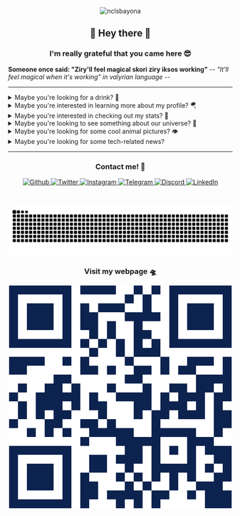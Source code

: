 <p align="center">

  <img src="https://socialify.git.ci/nclsbayona/nclsbayona/image?description=1&descriptionEditable=Come%20check%20my%20profile!&font=Bitter&pattern=Signal&theme=Dark" alt="nclsbayona" width="640" height="320" />

</p>

<h2 align="center">👋 Hey there 👋</h2>

<h3 align="center">I'm really grateful that you came here 😎</h3>

<!--p  align="center">
<img src="logo.png" alt="Logo" width="480">
</p-->



<p align="center">

  <strong align="center">Someone once said: &quot;Ziry'll feel magical skori ziry iksos working&quot;</strong>
  <i>-- &quot;It'll feel magical when it's working&quot; in valyrian language --</i>

</p>

----

<details>
<summary>Maybe you're looking for a drink? 🍹</summary>
<br />
<h4 align="center">Big Red</h4>
<p align="center">

<img src="https://www.thecocktaildb.com/images/media/drink/yqwuwu1441248116.jpg" alt="Drink image" />

</p>
 
<h5 align="center">Alcoholic - Shot</h5>

<h5 align="center">Neccesary ingredients</h5>
<table align="center">
<tr>
<td>
<table frame="box" rules="cols">
    <thead>
        <tr>
            <th style="padding-left: 1em; padding-right: 1em; text-align: center">Ingredient</th>
            <th style="padding-left: 1em; padding-right: 1em; text-align: center">Measure</th>
        </tr>
    </thead>
    <tbody>
        <tr>
            <td style="padding-left: 1em; padding-right: 1em; text-align: center; vertical-align: top">Irish cream</td>
            <td style="padding-left: 1em; padding-right: 1em; text-align: center; vertical-align: top">1/2 oz </td>
        </tr>
        <tr>
            <td style="padding-left: 1em; padding-right: 1em; text-align: center; vertical-align: top">Goldschlager</td>
            <td style="padding-left: 1em; padding-right: 1em; text-align: center; vertical-align: top">1/2 oz </td>
        </tr>
    </tbody>
</table>
</td>
</tr>
</table>



<p align="center">
Pour ingredients into 1 ounce shot glass
</p>

----

</details>

<details>
<summary>Maybe you're interested in learning more about my profile? 🪂</summary>
<br />
<h5 align="center">👀 Visitor count</h5>
<p align="center">

<img src="https://profile-counter.glitch.me/nclsbayona/count.svg"/>

</p>
<p align="center">

<img src="https://img.shields.io/github/followers/nclsbayona?color=003153&logo=github&style=for-the-badge"/>
<img src="https://img.shields.io/github/last-commit/nclsbayona/nclsbayona?color=003153&logo=github&style=for-the-badge&label=Latest%20Profile%20Commit">

</p>
<p align="center">

<img src="https://github-profile-trophy.vercel.app/?username=nclsbayona&theme=dracula&no-frame=false&margin-w=5&margin-h=5&no-bg=true&column=4">

</p>

----

</details>
<details>
<summary>Maybe you're interested in checking out my stats? 🐣</summary>
<br />
<h4 align="center">General GitHub Stats 🌀</h4>

<p align="center">

<!--h5>😃 General Overview</h5-->
<img src="https://github-readme-stats.vercel.app/api?username=nclsbayona&show_icons=true&count_private=true&include_all_commits=true&locale=en&theme=tokyonight" width="260">

<!--h5>Life-Time Stats Overview 😃</h5-->
<img src="https://github-readme-streak-stats.herokuapp.com/?user=nclsbayona&theme=algolia" width="260">

</p>

<br />

<h4 align="center">🤖 Programming Languages Stats</h4>

<p align="center">

<!--h5>Most Used Languages Stats 💾</h5-->
<img src="https://github-readme-stats.vercel.app/api/top-langs/?username=nclsbayona&show_icons=true&locale=en&langs_count=5&theme=tokyonight">

</p>

<br />

<h4 align="center">⌚General Weekly-Stats</h4>
<table align="center">
<tr>
<td>
<table frame="box" rules="cols">
    <thead>
        <tr>
            <th style="padding-left: 1em; padding-right: 1em; text-align: center">Language name</th>
            <th style="padding-left: 1em; padding-right: 1em; text-align: center">Time spent</th>
        </tr>
    </thead>
    <tbody>
        <tr>
            <td style="padding-left: 1em; padding-right: 1em; text-align: center; vertical-align: top">Java</td>
            <td style="padding-left: 1em; padding-right: 1em; text-align: center; vertical-align: top">2 hours and 20 minutes</td>
        </tr>
        <tr>
            <td style="padding-left: 1em; padding-right: 1em; text-align: center; vertical-align: top">YAML</td>
            <td style="padding-left: 1em; padding-right: 1em; text-align: center; vertical-align: top">0 hours and 11 minutes</td>
        </tr>
        <tr>
            <td style="padding-left: 1em; padding-right: 1em; text-align: center; vertical-align: top">XML</td>
            <td style="padding-left: 1em; padding-right: 1em; text-align: center; vertical-align: top">0 hours and 1 minutes</td>
        </tr>
        <tr>
            <td style="padding-left: 1em; padding-right: 1em; text-align: center; vertical-align: top">Other</td>
            <td style="padding-left: 1em; padding-right: 1em; text-align: center; vertical-align: top">0 hours and 0 minutes</td>
        </tr>
    </tbody>
</table>
</td>
<td>
<table frame="box" rules="cols">
    <thead>
        <tr>
            <th style="padding-left: 1em; padding-right: 1em; text-align: center">OS name</th>
            <th style="padding-left: 1em; padding-right: 1em; text-align: center">Time spent</th>
        </tr>
    </thead>
    <tbody>
        <tr>
            <td style="padding-left: 1em; padding-right: 1em; text-align: center; vertical-align: top">Windows</td>
            <td style="padding-left: 1em; padding-right: 1em; text-align: center; vertical-align: top">2 hours and 33 minutes</td>
        </tr>
    </tbody>
</table>
</td>
</tr>
</table>

----
</details>

<details>
<summary>Maybe you're looking to see something about our universe? 🔭</summary>

<br />
<h4 align="center">NGC 1097: Spiral Galaxy with Supernova - ©️ NASA @ 2023-10-11</h4>
<p align="center">

<img src="https://apod.nasa.gov/apod/image/2310/Ngc1097wSn_Miller_1008.gif" alt="NGC 1097: Spiral Galaxy with Supernova image" />

</p>
 
<h5 align="center">What's happening in the lower arm of this spiral galaxy? A supernova. Last month, supernova SN 2023rve was discovered with UAE's Al-Khatim Observatory and later found to be consistent with the death explosion of a massive star, possibly leaving behind a black hole. Spiral galaxy NGC 1097 is a relatively close 45 million light years away and visible with a small telescope toward the southern constellation of the Furnace (Fornax).  The galaxy is notable not only for its picturesque spiral arms, but also for faint jets consistent with ancient star streams left over from a galactic collision -- possibly with the small galaxy seen between its arms on the lower left. The featured image highlights the new supernova by blinking between two exposures taken several months apart. Finding supernovas in nearby galaxies can be important in determining the scale and expansion rate of our entire universe -- a topic currently of unexpected tension and much debate.    APOD editor to speak: in Houghton, Michigan on Thursday, October 12 at 6 pm</h5>

----

</details>

<details>
<summary>Maybe you're looking for some cool animal pictures? 👁️</summary>

<br />
<table align="center">
<tr>
<td>
<img src="https://cdn.animality.xyz/dog/20.png" width="180"/>
</td>
<td>
<img src="https://cdn.animality.xyz/duck/19.png" width="180"/>
</td>
<td>
<img src="https://cdn.animality.xyz/fox/23.png" width="180"/>
</td>
</tr>
<tr>
<td>
<img src="https://cdn.animality.xyz/cat/29.png" width="180"/>
</td>
<td>
<img src="https://cdn.animality.xyz/bird/22.png" width="180"/>
</td>
<td>
<img src="https://cdn.animality.xyz/panda/4.png" width="180"/>
</td>
</tr>
<tr>
<td>
<img src="https://cdn.animality.xyz/redpanda/1.png" width="180"/>
</td>
<td>
<img src="https://cdn.animality.xyz/koala/20.png" width="180"/>
</td>
<td>
<img src="https://cdn.animality.xyz/whale/9.png" width="180"/>
</td>
</tr>
<tr>
<td>
<img src="https://cdn.animality.xyz/dolphin/7.png" width="180"/>
</td>
<td>
<img src="https://cdn.animality.xyz/kangaroo/7.png" width="180"/>
</td>
<td>
<img src="https://cdn.animality.xyz/rabbit/16.png" width="180"/>
</td>
</tr>
<tr>
<td>
<img src="https://cdn.animality.xyz/lion/16.png" width="180"/>
</td>
<td>
<img src="https://cdn.animality.xyz/bear/11.png" width="180"/>
</td>
<td>
<img src="https://cdn.animality.xyz/frog/24.png" width="180"/>
</td>
</tr>
<tr>
<td>
<img src="https://cdn.animality.xyz/penguin/11.png" width="180"/>
</td>
<td>
<img src="https://cdn.animality.xyz/axolotl/20.png" width="180"/>
</td>
<td>
<img src="https://cdn.animality.xyz/capybara/11.png" width="180"/>
</td>
</tr>
<tr>
<td>
<img src="https://cdn.animality.xyz/hedgehog/1.png" width="180"/>
</td>
<td>
<img src="https://cdn.animality.xyz/turtle/4.png" width="180"/>
</td>
<td>
<img src="https://cdn.animality.xyz/narwhal/8.png" width="180"/>
</td>
</tr>
<tr>
<td>
<img src="https://cdn.animality.xyz/squirrel/0.png" width="180"/>
</td>
<td>
<img src="https://cdn.animality.xyz/fish/3.png" width="180"/>
</td>
<td>
<img src="https://cdn.animality.xyz/horse/13.png" width="180"/>
</td>
</tr>
</table>

----

</details>


<details>
<summary>Maybe you're looking for some tech-related news? </summary>

<br />

&lt;p align=&quot;center&quot;&gt;
&lt;h5&gt;Sony Confirms PS5 Slim for This Holiday Season - IGN by Wesley Yin-Poole&lt;/h5&gt;
&lt;img src=&quot;https://assets-prd.ignimgs.com/2023/10/10/53247620407-f38d38045a-h-1696954068236.jpg?width=1280&quot; /&gt;
&lt;a href=&quot;https://www.ign.com/articles/sony-confirms-ps5-slim-for-this-holiday-season&quot; &gt; Sony has confirmed the heavily rumoured PlayStation 5 slim, which is due out for this holiday season. &lt;/a&gt; 
&lt;/p&gt;

&lt;p align=&quot;center&quot;&gt;
&lt;h5&gt;Adobe’s AI juggernaut adds new capabilities to Firefly and Creative Cloud apps - Hindustan Times by Vishal Mathur&lt;/h5&gt;
&lt;img src=&quot;https://www.hindustantimes.com/ht-img/img/2023/10/10/1600x900/Adobe-s-demo-tries-to-highlight-improvements-betwe_1696954394780.jpg&quot; /&gt;
&lt;a href=&quot;https://www.hindustantimes.com/india-news/adobes-ai-juggernaut-adds-new-capabilities-to-firefly-and-creative-cloud-apps-101696954401191.html&quot; &gt; The Firefly generative AI tool will now bolt on content credentials to each image generated or edited to help trace ownership &lt;/a&gt; 
&lt;/p&gt;

&lt;p align=&quot;center&quot;&gt;
&lt;h5&gt;Sony's new PS5 with a removable disc drive launches in November - The Verge by Tom Warren&lt;/h5&gt;
&lt;img src=&quot;https://cdn.vox-cdn.com/thumbor/ZIl-kxhfTGwuWuiRbcgPc9yKZl0=/0x0:1632x918/1200x628/filters:focal(816x459:817x460)/cdn.vox-cdn.com/uploads/chorus_asset/file/24991822/4c11e316822ad83547f5f51b04b99b998d19d729.jpg&quot; /&gt;
&lt;a href=&quot;https://www.theverge.com/2023/10/10/23831415/new-ps5-model-removable-disc-drive-sony-price-release-date&quot; &gt; Sony is launching a new PS5 design that has a removable disc drive. The new design will be available in the US beginning in November. The old design will be phased out. &lt;/a&gt; 
&lt;/p&gt;

&lt;p align=&quot;center&quot;&gt;
&lt;h5&gt;Someone Please Buy And Then Actually Drive This Ultra-Low-Mile, One-Of-200 Dodge Neon SRT-4 Commemorative Edition - Jalopnik by Collin Woodard&lt;/h5&gt;
&lt;img src=&quot;https://i.kinja-img.com/image/upload/c_fill,f_auto,fl_progressive,g_center,h_675,pg_1,q_80,w_1200/478ef3f3f8bcb3603a9a0ebba6a6d301.jpg&quot; /&gt;
&lt;a href=&quot;https://jalopnik.com/someone-please-buy-and-then-actually-drive-this-ultra-l-1850914316&quot; &gt; Cars are almost always bad investments, so just drive them. &lt;/a&gt; 
&lt;/p&gt;

&lt;p align=&quot;center&quot;&gt;
&lt;h5&gt;Samsung Galaxy S23 FE, Galaxy Tab S9 FE and Galaxy Buds FE Bring Standout Features to Even More Users - Samsung Newsroom South Africa by None&lt;/h5&gt;
&lt;img src=&quot;https://img.global.news.samsung.com/za/wp-content/uploads/2023/10/thumb.png&quot; /&gt;
&lt;a href=&quot;https://news.samsung.com/za/samsung-galaxy-s23-fe-galaxy-tab-s9-fe-and-galaxy-buds-fe-bring-standout-features-to-even-more-users&quot; &gt; All-new FE series devices bring together a new spin on iconic designs, cutting-edge camera and audio quality, powerful performance, and more   Samsung &lt;/a&gt; 
&lt;/p&gt;



</details>


----

<h3 align="center">Contact me! 📇</h3>

<p align="center">
<a href="https://github.com/nclsbayona" target="_blank">
 <img alt="Github" src="https://img.shields.io/badge/GitHub-%2312180E.svg?&style=for-the-badge&logo=Github&logoColor=white">
</a>
<a href="https://twitter.com/nclsbayona" target="_blank">
 <img alt="Twitter" src="https://img.shields.io/badge/twitter-%231DA1F2.svg?&style=for-the-badge&logo=twitter&logoColor=white">
</a>
<a href="https://instagram.com/nclsbayona" target="_blank">
 <img alt="Instagram" src="https://img.shields.io/badge/-INSTAGRAM-critical?&style=for-the-badge&logo=instagram&logoColor=white">
</a>
<a href="https://t.me/nclsbayona" target="_blank">
 <img alt="Telegram" src="https://img.shields.io/badge/-TELEGRAM-blue?&style=for-the-badge&logo=telegram&logoColor=white">
</a>
<a href="https://www.discord.com/channels/@nclsbayona#6681" target="_blank">
 <img alt="Discord" src="https://img.shields.io/badge/-DISCORD-darkblue?&style=for-the-badge&logo=discord&logoColor=white">
</a>
<a href="https://www.linkedin.com/in/nclsbayona" target="_blank">
 <img alt="LinkedIn" src="https://img.shields.io/badge/-LINKEDIN-lightblue?&style=for-the-badge&logo=linkedin&logoColor=white">
</a>

</p>

<br />


<p align="center">

<img src="https://raw.githubusercontent.com/nclsbayona/Daily.dev-devcard-books/output/github-contribution-grid-snake-sissa.svg">

</p>

<h3 align="center">Visit my webpage 🛸</h3>

<p align="center">

<a href="https://nclsbayona.github.io" target="_blank">
 <img src="QR.png">
</a>

</p>
